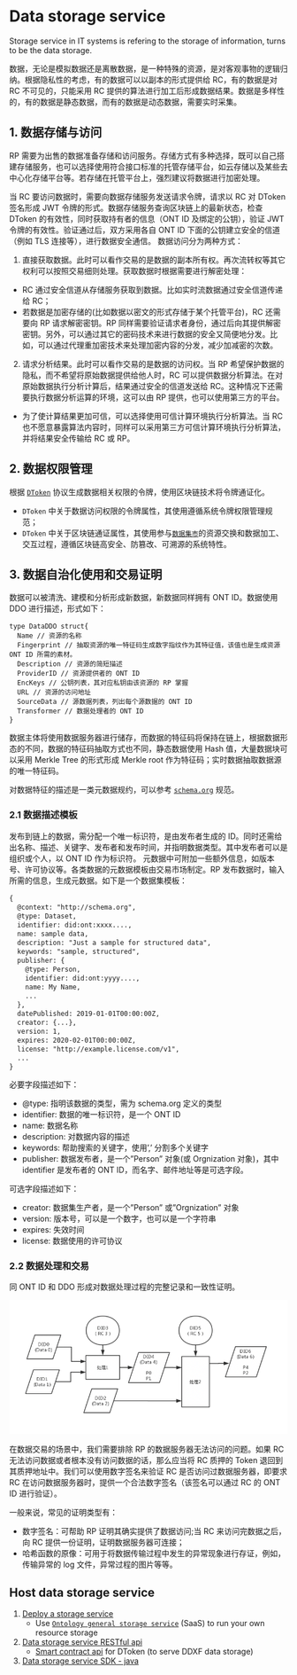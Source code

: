 # Data storage service

Storage service in IT systems is refering to the storage of information, turns to be the data storage.

数据，无论是模拟数据还是离散数据，是一种特殊的资源，是对客观事物的逻辑归纳。根据隐私性的考虑，有的数据可以以副本的形式提供给 RC，有的数据是对 RC 不可见的，只能采用 RC 提供的算法进行加工后形成数据结果。数据是多样性的，有的数据是静态数据，而有的数据是动态数据，需要实时采集。 

## 1. 数据存储与访问 

RP 需要为出售的数据准备存储和访问服务。存储方式有多种选择，既可以自己搭建存储服务，也可以选择使用符合接口标准的托管存储平台，如云存储以及某些去中心化存储平台等。若存储在托管平台上，强烈建议将数据进行加密处理。

当 RC 要访问数据时，需要向数据存储服务发送请求令牌，请求以 RC 对 DToken 签名形成 JWT 令牌的形式。数据存储服务查询区块链上的最新状态，检查 DToken 的有效性，同时获取持有者的信息（ONT ID 及绑定的公钥），验证 JWT 令牌的有效性。验证通过后，双方采用各自 ONT ID 下面的公钥建立安全的信道（例如 TLS 连接等），进行数据安全通信。 数据访问分为两种方式：

1. 直接获取数据。此时可以看作交易的是数据的副本所有权。再次流转权等其它权利可以按照交易细则处理。获取数据时根据需要进行解密处理：
  - RC 通过安全信道从存储服务获取到数据。比如实时流数据通过安全信道传递给 RC；
  - 若数据是加密存储的(比如数据以密文的形式存储于某个托管平台)，RC 还需要向 RP 请求解密密钥。RP 同样需要验证请求者身份，通过后向其提供解密密钥。另外，可以通过其它的密码技术来进行数据的安全又简便地分发。比如，可以通过代理重加密技术来处理加密内容的分发，减少加减密的次数。 
2. 请求分析结果。此时可以看作交易的是数据的访问权。当 RP 希望保护数据的隐私，而不希望将原始数据提供给他人时，RC 可以提供数据分析算法。在对原始数据执行分析计算后，结果通过安全的信道发送给 RC。这种情况下还需要执行数据分析运算的环境，这可以由 RP 提供，也可以使用第三方的平台。
  - 为了使计算结果更加可信，可以选择使用可信计算环境执行分析算法。当 RC 也不愿意暴露算法内容时，同样可以采用第三方可信计算环境执行分析算法，并将结果安全传输给 RC 或 RP。 

## 2. 数据权限管理

根据 [`DToken`](../spec/data-token.md) 协议生成数据相关权限的令牌，使用区块链技术将令牌通证化。

- `DToken` 中关于数据访问权限的令牌属性，其使用遵循系统令牌权限管理规范；
- `DToken` 中关于区块链通证属性，其使用参与[`数据集市`](../marketplace/README.md)的资源交换和数据加工、交互过程，遵循区块链高安全、防篡改、可溯源的系统特性。

## 3. 数据自治化使用和交易证明

数据可以被清洗、建模和分析形成新数据，新数据同样拥有 ONT ID。数据使用 DDO 进行描述，形式如下：

```
type DataDDO struct{
  Name // 资源的名称
  Fingerprint // 抽取资源的唯一特征码生成数字指纹作为其特征值，该值也是生成资源 ONT ID 所需的素材。
  Description // 资源的简短描述
  ProviderID // 资源提供者的 ONT ID
  EncKeys // 公钥列表，其对应私钥由该资源的 RP 掌握
  URL // 资源的访问地址
  SourceData // 源数据列表，列出每个源数据的 ONT ID 
  Transformer // 数据处理者的 ONT ID 
} 
```

数据主体将使用数据服务器进行储存，而数据的特征码将保持在链上，根据数据形态的不同，数据的特征码抽取方式也不同，静态数据使用 Hash 值，大量数据块可以采用 Merkle Tree 的形式形成 Merkle root 作为特征码；实时数据抽取数据源的唯一特征码。

对数据特征的描述是一类元数据规约，可以参考 [`schema.org`](https://schema.org) 规范。

### 2.1 数据描述模板

发布到链上的数据，需分配一个唯一标识符，是由发布者生成的 ID。同时还需给出名称、描述、关键字、发布者和发布时间，并指明数据类型。其中发布者可以是组织或个人，以 ONT ID 作为标识符。 元数据中可附加一些额外信息，如版本号、许可协议等。各类数据的元数据模板由交易市场制定。RP 发布数据时，输入所需的信息，生成元数据。如下是一个数据集模板：

```
{
  @context: "http://schema.org",
  @type: Dataset,
  identifier: did:ont:xxxx....,
  name: sample data,
  description: "Just a sample for structured data", 
  keywords: "sample, structured",
  publisher: {
    @type: Person,
    identifier: did:ont:yyyy....,
    name: My Name,
    ...
  },
  datePublished: 2019-01-01T00:00:00Z,
  creator: {...},
  version: 1,
  expires: 2020-02-01T00:00:00Z,
  license: "http://example.license.com/v1",
  ...
}
```

必要字段描述如下：

- @type: 指明该数据的类型，需为 schema.org 定义的类型
- identifier: 数据的唯一标识符，是一个 ONT ID
- name: 数据名称
- description: 对数据内容的描述
- keywords: 帮助搜索的关键字，使用’,’ 分割多个关键字
- publisher: 数据发布者，是一个”Person” 对象(或 Orgnization 对象)，其中 identifier 是发布者的 ONT ID，而名字、邮件地址等是可选字段。 

可选字段描述如下：

- creator: 数据集生产者，是一个”Person” 或”Orgnization” 对象
- version: 版本号，可以是一个数字，也可以是一个字符串
- expires: 失效时间
- license: 数据使用的许可协议

### 2.2 数据处理和交易

同 ONT ID 和 DDO 形成对数据处理过程的完整记录和一致性证明。

![data-processing](../../res/data-processing.png) 

在数据交易的场景中，我们需要排除 RP 的数据服务器无法访问的问题。如果 RC 无法访问数据或者根本没有访问数据的话，那么应当将 RC 质押的 Token 退回到其质押地址中。我们可以使用数字签名来验证 RC 是否访问过数据服务器，即要求 RC 在访问数据服务器时，提供一个合法数字签名（该签名可以通过 RC 的 ONT ID 进行验证）。

一般来说，常见的证明类型有：

- 数字签名：可帮助 RP 证明其确实提供了数据访问;当 RC 来访问完数据之后，向 RC 提供一份证明，证明数据服务器可连接；
- 哈希函数的原像：可用于将数据传输过程中发生的异常现象进行存证，例如，传输异常的 log 文件，异常过程的图片等等。

## Host data storage service

1. [Deploy a storage service](./deployment.md)
   - Use [`Ontology general storage service`](./saas-tenant.md) (SaaS) to run your own resource storage
2. [Data storage service RESTful api](./restful-api.md)
   - [Smart contract api](./smart-contract-api.md) for DToken (to serve DDXF data storage)
3. [Data storage service SDK - java](./sdk/java/javadoc/README.md)
